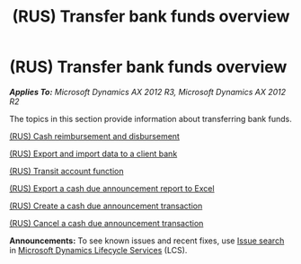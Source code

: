 ﻿---
title: (RUS) Transfer bank funds overview
TOCTitle: (RUS) Transfer bank funds overview
ms:assetid: 3f86c9f2-01ec-43b5-8ec9-5c9d31e871ba
ms:mtpsurl: https://technet.microsoft.com/en-us/library/JJ665314(v=AX.60)
ms:contentKeyID: 49387403
ms.date: 04/18/2014
mtps_version: v=AX.60
---

# (RUS) Transfer bank funds overview 


_**Applies To:** Microsoft Dynamics AX 2012 R3, Microsoft Dynamics AX 2012 R2_

The topics in this section provide information about transferring bank funds.

[(RUS) Cash reimbursement and disbursement](rus-cash-reimbursement-and-disbursement.md)

[(RUS) Export and import data to a client bank](rus-export-and-import-data-to-a-client-bank.md)

[(RUS) Transit account function](rus-transit-account-function.md)

[(RUS) Export a cash due announcement report to Excel](rus-export-a-cash-due-announcement-report-to-excel.md)

[(RUS) Create a cash due announcement transaction](rus-create-a-cash-due-announcement-transaction.md)

[(RUS) Cancel a cash due announcement transaction](rus-cancel-a-cash-due-announcement-transaction.md)

  
**Announcements:** To see known issues and recent fixes, use [Issue search](http://go.microsoft.com/fwlink/?linkid=389258) in [Microsoft Dynamics Lifecycle Services](http://go.microsoft.com/fwlink/?linkid=306505) (LCS).

